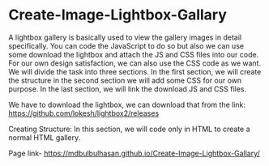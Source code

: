 # Create-Image-Lightbox-Gallary

A lightbox gallery is basically used to view the gallery images
in detail specifically. You can code the JavaScript to do so but
also we can use some download the lightbox and attach the JS and
CSS files into our code. For our own design satisfaction, we can
also use the CSS code as we want. We will divide the task into three sections. In the first section, we will create the 
structure in the second section we will add some CSS for our own purpose. In the last section, we will link the download JS and
CSS files.

We have to download the lightbox, we can download that from the
link: https://github.com/lokesh/lightbox2/releases

Creating Structure: In this section, we will code only in HTML
to create a normal HTML gallery.

Page link- https://mdbulbulhasan.github.io/Create-Image-Lightbox-Gallary/